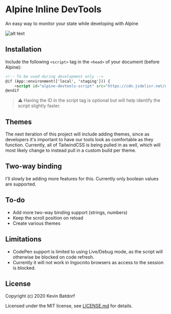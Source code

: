# Alpine Inline DevTools
An easy way to monitor your state while developing with Alpine

![alt text](assets/devtools.gif "Title")

## Installation

Include the following `<script>` tag in the `<head>` of your document (before Alpine):

```html
<!-- To be used during development only -->
@if (App::environment(['local', 'staging'])) {
    <script id="alpine-devtools-script" src="https://cdn.jsdelivr.net/gh/kevinbatdorf/alpine-inline-devtools@0.6.0/dist/index.js"></script>
@endif
```
> ⚠️ Having the ID in the script tag is optional but will help identify the script slightly faster.

## Themes
The next iteration of this project will include adding themes, since as developers it's important to have our tools look as comfortable as they function. Currently, all of TailwindCSS is being pulled in as well, which will most likely change to instead pull in a custom build per theme.

## Two-way binding
I'll slowly be adding more features for this. Currently only boolean values are supported.

## To-do
* Add more two-way binding support (strings, numbers)
* Keep the scroll position on reload
* Create various themes

## Limitations
* CodePen support is limited to using Live/Debug mode, as the script will otherwise be blocked on code refresh.
* Currently it will not work in Ingocnito browsers as access to the session is blocked.

## License

Copyright (c) 2020 Kevin Batdorf

Licensed under the MIT license, see [LICENSE.md](LICENSE.md) for details.
